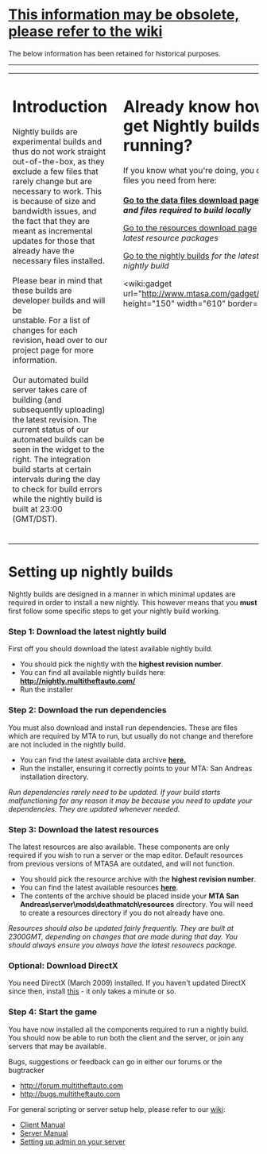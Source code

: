# [This information may be obsolete, please refer to the wiki](https://wiki.mtasa.com/wiki/Nightly_Builds) #
The below information has been retained for historical purposes.

---

<table>
<tr>
<td width='48%' cellspacing='10' valign='top'>
<h1>Introduction</h1>

Nightly builds are experimental builds and thus do not work straight out-of-the-box, as they exclude a few files that rarely change but are necessary to work. This is because of size and bandwidth issues, and the fact that they are meant as incremental updates for those that already have the necessary files installed.<br>
<br>
Please bear in mind that these builds are developer builds and will be<br>
unstable. For a list of changes for each revision, head over to our<br>
project page for more information.<br>
<br>
Our automated build server takes care of building (and subsequently uploading) the latest revision. The current status of our automated builds can be seen in the widget to the right. The integration build starts at certain intervals during the day to check for build errors while the nightly build is built at 23:00 (GMT/DST).<br>
<br>
</td>
<td width='4%'></td>
<td width='48%' cellspacing='10' valign='top'>
<h1>Already know how to get Nightly builds running?</h1>
If you know what you're doing, you can get the files you need from here:<br>
<br>
<b><a href='http://mirror.mtasa.com/mtasa/data/'>Go to the data files download page</a> <i>for data, and files required to build locally</i></b>

<a href='http://mirror.mtasa.com/mtasa/resources/'>Go to the resources download page</a> <i>for the latest resource packages</i>

<a href='http://nightly.multitheftauto.com/'>Go to the nightly builds</a> <i>for the latest MTA nightly build</i>

<wiki:gadget url="http://www.mtasa.com/gadget/nightly.xml" height="150" width="610" border="0" /><br>
</td>

</tr>
</table>

# Setting up nightly builds #
Nightly builds are designed in a manner in which minimal updates are required in order to install a new nightly.  This however means that you **must** first follow some specific steps to get your nightly build working.

### Step 1: Download the latest nightly build ###
First off you should download the latest available nightly build.
  * You should pick the nightly with the **highest revision number**.
  * You can find all available nightly builds here: **http://nightly.multitheftauto.com/**
  * Run the installer

### Step 2: Download the run dependencies ###
You must also download and install run dependencies.  These are files which are required by MTA to run, but usually do not change and therefore are not included in the nightly build.
  * You can find the latest available data archive **[here.](http://code.google.com/p/mtasa-blue/downloads/list?q=label:Data)**
  * Run the installer, ensuring it correctly points to your MTA: San Andreas installation directory.

_Run dependencies rarely need to be updated.  If your build starts malfunctioning for any reason it may be because you need to update your dependencies.  They are updated whenever needed._

### Step 3: Download the latest resources ###
The latest resources are also available.   These components are only required if you wish to run a server or the map editor.  Default resources from previous versions of MTASA are outdated, and will not function.
  * You should pick the resource archive with the **highest revision number**.
  * You can find the latest available resources **[here](http://code.google.com/p/mtasa-resources/downloads/list)**.
  * The contents of the archive should be placed inside your **MTA San Andreas\server\mods\deathmatch\resources** directory. You will need to create a resources directory if you do not already have one.

_Resources should also be updated fairly frequently.  They are built at 2300GMT, depending on changes that are made during that day.  You should always ensure you always have the latest resourecs package._

### Optional: Download DirectX ###
You need DirectX (March 2009) installed. If you haven't updated DirectX since then, install [this](http://www.microsoft.com/downloads/details.aspx?FamilyId=2DA43D38-DB71-4C1B-BC6A-9B6652CD92A3&displaylang=en) - it only takes a minute or so.

### Step 4: Start the game ###
You have now installed all the components required to run a nightly build.  You should now be able to run both the client and the server, or join any servers that may be available.

Bugs, suggestions or feedback can go in either our forums or the bugtracker
  * http://forum.multitheftauto.com
  * http://bugs.multitheftauto.com

For general scripting or server setup help, please refer to our [wiki](http://development.mtasa.com):
  * [Client Manual](http://development.mtasa.com/index.php?title=Deathmatch_Client_Manual)
  * [Server Manual](http://development.mtasa.com/index.php?title=Deathmatch_Server_Manual)
  * [Setting up admin on your server](http://development.mtasa.com/index.php?title=Admin)
